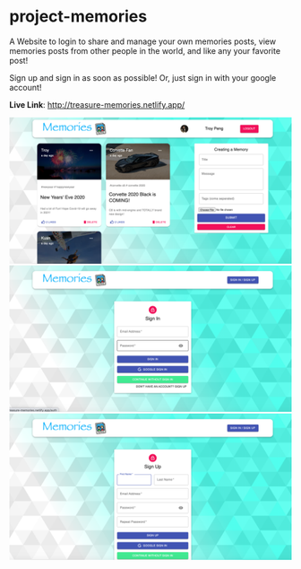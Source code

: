 # project-memories

A Website to login to share and manage your own memories posts, view memories posts from other people in the world, and like any your favorite post!

Sign up and sign in as soon as possible! Or, just sign in with your google account!

**Live Link**: http://treasure-memories.netlify.app/


![Memories](memories.jpg)
![Authentication-SignIn](authentication-signin.jpg)
![Authentication-SignUp](authentication-signup.jpg)

